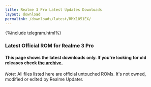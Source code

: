 ```yaml
---
title: Realme 3 Pro Latest Updates Downloads
layout: download
permalink: /downloads/latest/RMX1851EX/
---
```

<script>
    $(document).ready(function () {
        loadLatest("RMX1851EX");
    });
</script>

{%include telegram.html%}

<div class="col-12 mx-auto">
    <h3 class="title bg-light p-2 rounded">Latest Official ROM for Realme 3 Pro</h3>
    <h4>This page shows the latest downloads only. If you're looking for old releases check
        <a href="/downloads/archive/RMX1851EX/">the archive.</a></h4>
    <p><i>Note: </i>All files listed here are official untouched ROMs.
        It's not owned, modified or edited by Realme Updater.</p>
    <div id="downloads">
    </div>
</div>